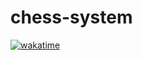 # chess-system

[![wakatime](https://wakatime.com/badge/user/24cd8aed-81de-4848-a512-d01869dae666/project/34737737-e951-4f79-9b00-fd3ba033e534.svg)](https://wakatime.com/badge/user/24cd8aed-81de-4848-a512-d01869dae666/project/34737737-e951-4f79-9b00-fd3ba033e534)